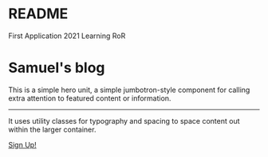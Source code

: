 # README
First Application 2021 Learning RoR

<div class="container" id="home-container">
<div class="jumbotron text-center text-white">
  <h1 class="display-4">Samuel's blog</h1>
  <p class="lead">This is a simple hero unit, a simple jumbotron-style component for calling extra attention to featured content or information.</p>
  <hr class="my-4">
  <p>It uses utility classes for typography and spacing to space content out within the larger container.</p>
  <a class="btn btn-success btn-lg" href="#" role="button">Sign Up!</a>
</div>
</div>
